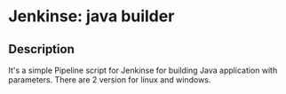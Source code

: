 # Jenkinse: java builder

## Description

It's a simple Pipeline script for Jenkinse for building Java application with parameters. There are 2 version for linux and windows.
